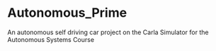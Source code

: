 # Autonomous_Prime
An autonomous self driving car project on the Carla Simulator for the Autonomous Systems Course
